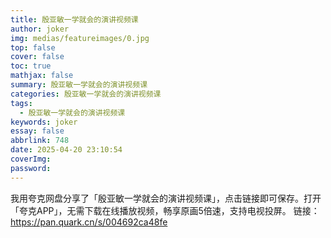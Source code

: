 ```yaml
---
title: 殷亚敏一学就会的演讲视频课
author: joker
img: medias/featureimages/0.jpg
top: false
cover: false
toc: true
mathjax: false
summary: 殷亚敏一学就会的演讲视频课
categories: 殷亚敏一学就会的演讲视频课
tags:
  - 殷亚敏一学就会的演讲视频课
keywords: joker
essay: false
abbrlink: 748
date: 2025-04-20 23:10:54
coverImg:
password:
---
```


我用夸克网盘分享了「殷亚敏一学就会的演讲视频课」，点击链接即可保存。打开「夸克APP」，无需下载在线播放视频，畅享原画5倍速，支持电视投屏。
链接：https://pan.quark.cn/s/004692ca48fe
